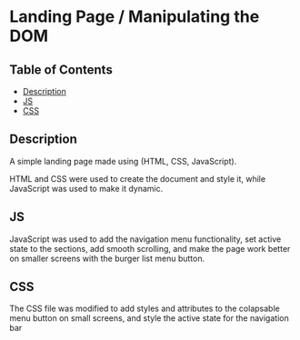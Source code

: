 # Landing Page / Manipulating the DOM

## Table of Contents

* [Description](#Description)
* [JS](#JS)
* [CSS](#CSS)

## Description

A simple landing page made using (HTML, CSS, JavaScript).  

HTML and CSS were used to create the document and style it, while JavaScript was used to make it dynamic.  

## JS

JavaScript was used to add the navigation menu functionality, set active state to the sections, add smooth scrolling, and make the page work better on smaller screens with the burger list menu button.

## CSS

The CSS file was modified to add styles and attributes to the colapsable menu button on small screens, and style the active state for the navigation bar
 